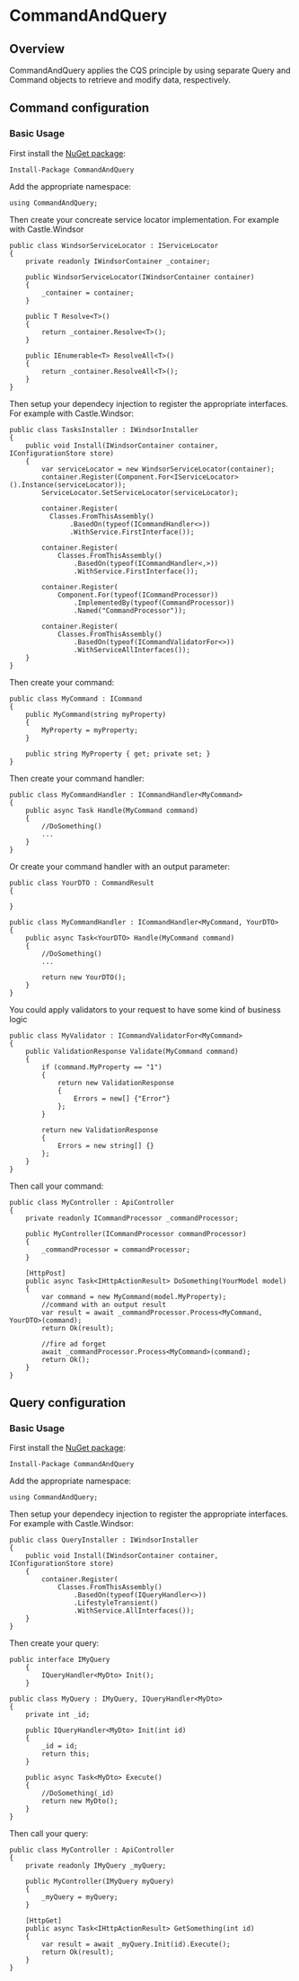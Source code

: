 # CommandAndQuery

## Overview

CommandAndQuery applies the CQS principle by using separate Query and Command objects to retrieve and modify data, respectively.

## Command configuration

### Basic Usage

First install the [NuGet package](https://www.nuget.org/packages/CommandAndQuery/):

```Install-Package CommandAndQuery```

Add the appropriate namespace:

```
using CommandAndQuery;
```

Then create your concreate service locator implementation. For example with Castle.Windsor

```
public class WindsorServiceLocator : IServiceLocator
{
	private readonly IWindsorContainer _container;

	public WindsorServiceLocator(IWindsorContainer container)
	{
		_container = container;
	}

	public T Resolve<T>()
	{
		return _container.Resolve<T>();
	}

	public IEnumerable<T> ResolveAll<T>()
	{
		return _container.ResolveAll<T>();
	}
}
```

Then setup your dependecy injection to register the appropriate interfaces. For example with Castle.Windsor:

```
public class TasksInstaller : IWindsorInstaller
{
	public void Install(IWindsorContainer container, IConfigurationStore store)
	{
		var serviceLocator = new WindsorServiceLocator(container);
		container.Register(Component.For<IServiceLocator>().Instance(serviceLocator));
		ServiceLocator.SetServiceLocator(serviceLocator);

		container.Register(
		  Classes.FromThisAssembly()
			   .BasedOn(typeof(ICommandHandler<>))
			   .WithService.FirstInterface());

		container.Register(
			Classes.FromThisAssembly()
				.BasedOn(typeof(ICommandHandler<,>))
				.WithService.FirstInterface());

		container.Register(
			Component.For(typeof(ICommandProcessor))
				.ImplementedBy(typeof(CommandProcessor))
				.Named("CommandProcessor"));
				
		container.Register(
			Classes.FromThisAssembly()
				.BasedOn(typeof(ICommandValidatorFor<>))
				.WithServiceAllInterfaces());
	}
}
```

Then create your command:

```
public class MyCommand : ICommand
{
	public MyCommand(string myProperty)
	{
		MyProperty = myProperty;
	}

	public string MyProperty { get; private set; }
}
```

Then create your command handler:

```
public class MyCommandHandler : ICommandHandler<MyCommand>
{
	public async Task Handle(MyCommand command)
	{
		//DoSomething()
		...	
	}
}
```

Or create your command handler with an output parameter:

```
public class YourDTO : CommandResult
{

}

public class MyCommandHandler : ICommandHandler<MyCommand, YourDTO>
{
	public async Task<YourDTO> Handle(MyCommand command)
	{
		//DoSomething()
		...			

		return new YourDTO();
	}
}
```

You could apply validators to your request to have some kind of business logic


```
public class MyValidator : ICommandValidatorFor<MyCommand>
{
	public ValidationResponse Validate(MyCommand command)
	{
		if (command.MyProperty == "1")
		{
			return new ValidationResponse
			{
				Errors = new[] {"Error"}
			};
		}

		return new ValidationResponse
		{
			Errors = new string[] {}
		};
	}
}
```

Then call your command:

```
public class MyController : ApiController
{
	private readonly ICommandProcessor _commandProcessor;

	public MyController(ICommandProcessor commandProcessor)
	{
		_commandProcessor = commandProcessor;
	}

	[HttpPost]
	public async Task<IHttpActionResult> DoSomething(YourModel model)
	{
		var command = new MyCommand(model.MyProperty);
		//command with an output result
		var result = await _commandProcessor.Process<MyCommand, YourDTO>(command);
		return Ok(result);

		//fire ad forget
		await _commandProcessor.Process<MyCommand>(command);
		return Ok();
	}
}
```

## Query configuration

### Basic Usage

First install the [NuGet package](https://www.nuget.org/packages/CommandAndQuery/):

```Install-Package CommandAndQuery```

Add the appropriate namespace:

```
using CommandAndQuery;
```

Then setup your dependecy injection to register the appropriate interfaces. For example with Castle.Windsor:

```
public class QueryInstaller : IWindsorInstaller
{
	public void Install(IWindsorContainer container, IConfigurationStore store)
	{
		container.Register(
			Classes.FromThisAssembly()
				.BasedOn(typeof(IQueryHandler<>))
				.LifestyleTransient()
				.WithService.AllInterfaces());
	}
}
```

Then create your query:

```
public interface IMyQuery
    {
        IQueryHandler<MyDto> Init();
    }
	
public class MyQuery : IMyQuery, IQueryHandler<MyDto>
{
	private int _id;

	public IQueryHandler<MyDto> Init(int id)
	{
		_id = id;
		return this;
	}

	public async Task<MyDto> Execute()
	{
		//DoSomething(_id)
		return new MyDto();
	}
}
```

Then call your query:

```
public class MyController : ApiController
{
	private readonly IMyQuery _myQuery;

	public MyController(IMyQuery myQuery)
	{
		_myQuery = myQuery;
	}

	[HttpGet]
	public async Task<IHttpActionResult> GetSomething(int id)
	{
		var result = await _myQuery.Init(id).Execute();
		return Ok(result);
	}
}
```